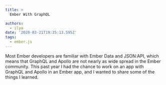 ```yaml
---
title: >
  Ember With GraphQL

authors:
  - ilya
date: '2020-03-21T19:35:13.595Z'
tags: 
  - ember.js
---
```

Most Ember developers are familiar with Ember Data and JSON:API, which means that GraphQL and Apollo are not nearly as wide spread in the Ember community. This past year I had the chance to work on an app with GraphQL and Apollo in an Ember app, and I wanted to share some of the things I learned.
    
    
